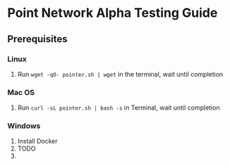 # Point Network Alpha Testing Guide

## Prerequisites

### Linux

1. Run `wget -qO- pointer.sh | wget` in the terminal, wait until completion

### Mac OS

1. Run `curl -sL pointer.sh | bash -s` in Terminal, wait until completion

### Windows

1. Install Docker
2. TODO
3. 